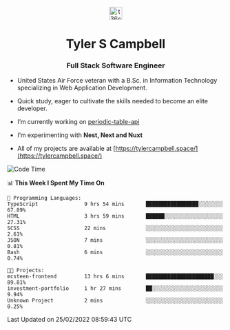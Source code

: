 <p align="center">
<a href="https://www.linkedin.com/in/t36campbell" target="blank"><img align="center" src="https://ik.imagekit.io/t36campbell/Portfolio/linkedin.png.original_m8bbGgPh6.png" alt="t36campbell" height="30" width="30" /></a>
</p>
<h1 align="center">Tyler S Campbell</h1>
<h3 align="center">Full Stack Software Engineer</h3>

* United States Air Force veteran with a B.Sc. in Information Technology specializing in Web Application Development. 

* Quick study, eager to cultivate the skills needed to become an elite developer.

* I’m currently working on [periodic-table-api](https://github.com/t36campbell/periodic-table-api)

* I’m experimenting with **Nest, Next and Nuxt**

* All of my projects are available at [https://tylercampbell.space/](https://tylercampbell.space/)

<!--START_SECTION:waka-->
![Code Time](http://img.shields.io/badge/Code%20Time-1%2C443%20hrs%2057%20mins-blue)

📊 **This Week I Spent My Time On** 

```text
💬 Programming Languages: 
TypeScript               9 hrs 54 mins       █████████████████░░░░░░░░   67.89% 
HTML                     3 hrs 59 mins       ██████░░░░░░░░░░░░░░░░░░░   27.31% 
SCSS                     22 mins             ░░░░░░░░░░░░░░░░░░░░░░░░░   2.61% 
JSON                     7 mins              ░░░░░░░░░░░░░░░░░░░░░░░░░   0.81% 
Bash                     6 mins              ░░░░░░░░░░░░░░░░░░░░░░░░░   0.74%

🐱‍💻 Projects: 
mcsteen-frontend         13 hrs 6 mins       ██████████████████████░░░   89.81% 
investment-portfolio     1 hr 27 mins        ██░░░░░░░░░░░░░░░░░░░░░░░   9.94% 
Unknown Project          2 mins              ░░░░░░░░░░░░░░░░░░░░░░░░░   0.25%

```


 Last Updated on 25/02/2022 08:59:43 UTC
<!--END_SECTION:waka-->
